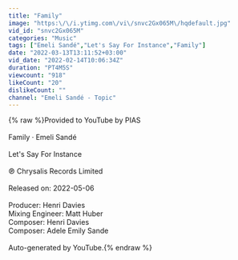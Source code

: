 ```yaml
---
title: "Family"
image: "https:\/\/i.ytimg.com\/vi\/snvc2Gx065M\/hqdefault.jpg"
vid_id: "snvc2Gx065M"
categories: "Music"
tags: ["Emeli Sandé","Let's Say For Instance","Family"]
date: "2022-03-13T13:11:52+03:00"
vid_date: "2022-02-14T10:06:34Z"
duration: "PT4M5S"
viewcount: "918"
likeCount: "20"
dislikeCount: ""
channel: "Emeli Sandé - Topic"
---
```

{% raw %}Provided to YouTube by PIAS<br /><br />Family · Emeli Sandé<br /><br />Let's Say For Instance<br /><br />℗ Chrysalis Records Limited<br /><br />Released on: 2022-05-06<br /><br />Producer: Henri Davies<br />Mixing Engineer: Matt Huber<br />Composer: Henri Davies<br />Composer: Adele Emily Sande<br /><br />Auto-generated by YouTube.{% endraw %}
